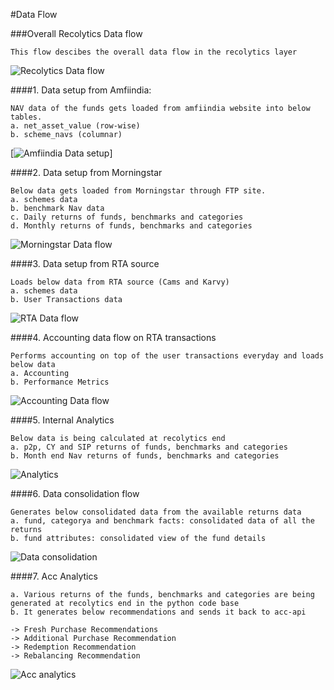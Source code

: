 #Data Flow

###Overall Recolytics Data flow
````
This flow descibes the overall data flow in the recolytics layer
````

![Recolytics Data flow](Images/RecolyticsDataFlow.png)

####1. Data setup from Amfiindia: 
```
NAV data of the funds gets loaded from amfiindia website into below tables.
a. net_asset_value (row-wise)
b. scheme_navs (columnar)
```
[![Amfiindia Data setup](Images/amfiindiaData.png)]

####2. Data setup from Morningstar
```
Below data gets loaded from Morningstar through FTP site.
a. schemes data
b. benchmark Nav data
c. Daily returns of funds, benchmarks and categories
d. Monthly returns of funds, benchmarks and categories
```
![Morningstar Data flow](Images/MorningstarData.png)


####3. Data setup from RTA source
```
Loads below data from RTA source (Cams and Karvy)
a. schemes data 
b. User Transactions data 
```
![RTA Data flow](Images/RTAData.png)

####4. Accounting data flow on RTA transactions
````
Performs accounting on top of the user transactions everyday and loads below data
a. Accounting
b. Performance Metrics 
````
![Accounting Data flow](Images/AccountingData.png "Accounting Data flow ")

####5. Internal Analytics
````
Below data is being calculated at recolytics end
a. p2p, CY and SIP returns of funds, benchmarks and categories
b. Month end Nav returns of funds, benchmarks and categories

````
![Analytics](Images/InternalAnalytics.png)

####6. Data consolidation flow
````
Generates below consolidated data from the available returns data
a. fund, categorya and benchmark facts: consolidated data of all the returns
b. fund attributes: consolidated view of the fund details
````
![Data consolidation](Images/DataConsolidation.png)

####7. Acc Analytics
````
a. Various returns of the funds, benchmarks and categories are being generated at recolytics end in the python code base
b. It generates below recommendations and sends it back to acc-api

-> Fresh Purchase Recommendations
-> Additional Purchase Recommendation
-> Redemption Recommendation
-> Rebalancing Recommendation

````
![Acc analytics](Images/acc-analytics.png)
